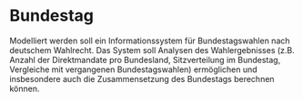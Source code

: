 Bundestag
=========

Modelliert werden soll ein Informationssystem für Bundestagswahlen nach deutschem Wahlrecht. Das System soll Analysen des Wahlergebnisses (z.B. Anzahl der Direktmandate pro Bundesland, Sitzverteilung im Bundestag, Vergleiche mit vergangenen Bundestagswahlen) ermöglichen und insbesondere auch die Zusammensetzung des Bundestags berechnen können.
